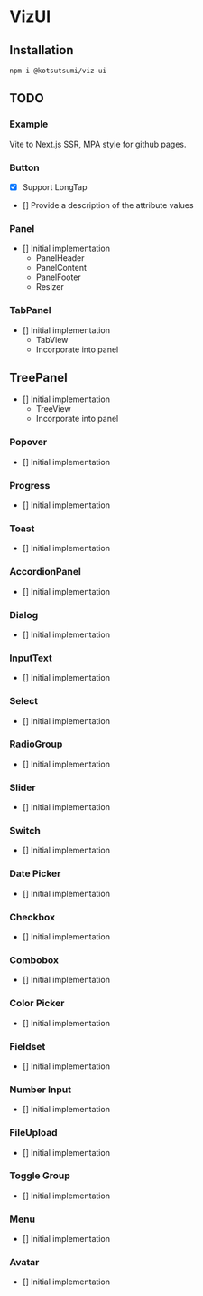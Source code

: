 # VizUI

## Installation

```
npm i @kotsutsumi/viz-ui
```

## TODO

### Example

Vite to Next.js SSR, MPA style for github pages.

### Button

-   [x] Support LongTap
-   [] Provide a description of the attribute values

### Panel

-   [] Initial implementation
    -   PanelHeader
    -   PanelContent
    -   PanelFooter
    -   Resizer

### TabPanel

-   [] Initial implementation
    -   TabView
    -   Incorporate into panel

## TreePanel

-   [] Initial implementation
    -   TreeView
    -   Incorporate into panel

### Popover

-   [] Initial implementation

### Progress

-   [] Initial implementation

### Toast

-   [] Initial implementation

### AccordionPanel

-   [] Initial implementation

### Dialog

-   [] Initial implementation

### InputText

-   [] Initial implementation

### Select

-   [] Initial implementation

### RadioGroup

-   [] Initial implementation

### Slider

-   [] Initial implementation

### Switch

-   [] Initial implementation

### Date Picker

-   [] Initial implementation

### Checkbox

-   [] Initial implementation

### Combobox

-   [] Initial implementation

### Color Picker

-   [] Initial implementation

### Fieldset

-   [] Initial implementation

### Number Input

-   [] Initial implementation

### FileUpload

-   [] Initial implementation

### Toggle Group

-   [] Initial implementation

### Menu

-   [] Initial implementation

### Avatar

-   [] Initial implementation
